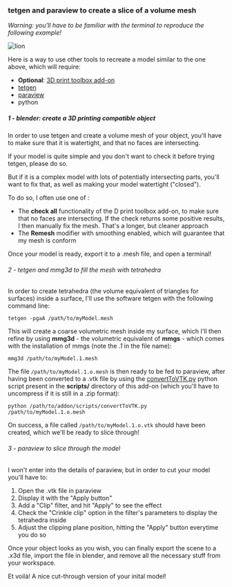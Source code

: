 ### tetgen and paraview to create a slice of a volume mesh

*Warning: you'll have to be familiar with the terminal to reproduce the following example!*

![lion](https://user-images.githubusercontent.com/37718992/44309665-62bbdb80-a3ca-11e8-909e-c98561aacffe.jpg)

Here is a way to use other tools to recreate a model similar to the one above, which will require:

* **Optional**: [3D print toolbox add-on](https://daler.github.io/blender-for-3d-printing/printing/3d-print-toolbox.html)
* [tetgen](http://wias-berlin.de/software/index.jsp?id=TetGen&lang=1)
* [paraview](https://www.paraview.org/)
* python

##### 1 - blender: create a 3D printing compatible object
In order to use tetgen and create a volume mesh of your object, you'll have to make sure that it is watertight, and that no faces are intersecting.

If your model is quite simple and you don't want to check it before trying tetgen, please do so.

But if it is a complex model with lots of potentially intersecting parts, you'll want to fix that, as well as making your model watertight ("closed").

To do so, I often use one of :

* The **check all** functionality of the D print toolbox add-on, to make sure that no faces are intersecting. If the check returns some positive results, I then manually fix the mesh. That's a longer, but cleaner approach
* The **Remesh** modifier with smoothing enabled, which will guarantee that my mesh is conform

Once your model is ready, export it to a .mesh file, and open a terminal!

###### 2 - tetgen and mmg3d to fill the mesh with tetrahedra
In order to create tetrahedra (the volume equivalent of triangles for surfaces) inside a surface, I'll use the software tetgen with the following command line:

```
tetgen -pgaA /path/to/myModel.mesh
```

This will create a coarse volumetric mesh inside my surface, which I'll then refine by using **mmg3d** - the volumetric equivalent of **mmgs** - which comes with the installation of mmgs (note the *.1* in the file name):

```
mmg3d /path/to/myModel.1.mesh
```

The file ```/path/to/myModel.1.o.mesh``` is then ready to be fed to paraview, after having been converted to a .vtk file by using the [convertToVTK.py](/scripts/convertToVTK.py) python script present in the **scripts/** directory of this add-on (which you'll have to uncompress if it is still in a .zip format):

```
python /path/to/addon/scripts/convertToVTK.py /path/to/myModel.1.o.mesh
```

On success, a file called ```/path/to/myModel.1.o.vtk``` should have been created, which we'll be ready to slice through!

###### 3 - paraview to slice through the model
I won't enter into the details of paraview, but in order to cut your model you'll have to:

1. Open the .vtk file in paraview
2. Display it with the "Apply button"
3. Add a "Clip" filter, and hit "Apply" to see the effect
4. Check the "Crinkle clip" option in the filter's parameters to display the tetrahedra inside
5. Adjust the clipping plane position, hitting the "Apply" button everytime you do so

Once your object looks as you wish, you can finally export the scene to a .x3d file, import the file in blender, and remove all the necessary stuff from your workspace.

Et voilà! A nice cut-through version of your inital model!
